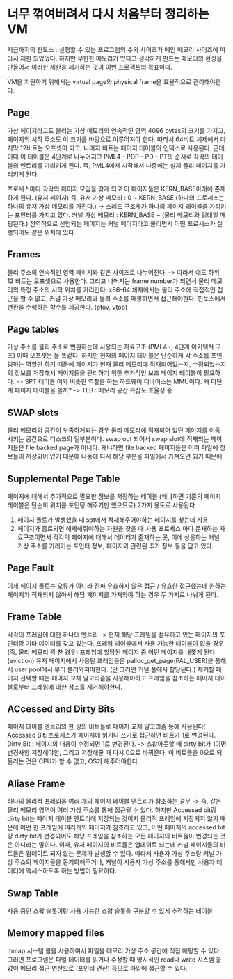 # 너무 꺾여버려서 다시 처음부터 정리하는 VM

지금까지의 핀토스 : 실행할 수 있는 프로그램의 수와 사이즈가 메인 메모리 사이즈에 따라서 제한 되었었다.
하지만 무한한 메모리가 있다고 생각하게 만드는 메모리의 환상을 만들어서 이러한 제한을 제거하는 것이 이번 프로젝트의 목표이다.

VM을 지원하기 위해서는 virtual page와 physical frame을 효율적으로 관리해야한다.

## Page
가상 페이지라고도 불리는 가상 메모리의 연속적인 영역
4096 bytes의 크기를 가지고, 페이지의 시작 주소도 이 크기를 바탕으로 이루어져야 한다.
따라서 64비트 체제에서 마지막 12비트는 오프셋이 되고, 나머지 비트는 페이지 테이블의 인덱스로 사용된다.
근데, 이때 이 테이블은 4단계로 나누어지고 PML4 - PDP - PD - PT의 순서로 각각의 테이블의 엔트리를 가리키게 된다.
즉, PML4에서 시작해서 나중에는 실제 물리 페이지를 가리키게 된다.

프로세스마다 각각의 페이지 모임을 갖게 되고 이 페이지들은 KERN_BASE아래에 존재하게 된다. (유저 페이지)
즉, 유저 가상 메모리 : 0 ~ KERN_BASE (하나의 프로세스는 하나의 유저 가상 메모리를 가진다.) -> 스레드 구조체가 하나의 페이지 테이블을 가리키는 포인터를 가지고 있다.
커널 가상 메모리 : KERN_BASE ~ (물리 메모리와 일대일 매핑된다.)
전역적으로 선언되는 페이지는 커널 페이지라고 불리면서 어떤 프로세스가 실행되어도 같은 위치에 있다.

## Frames
물리 주소의 연속적인 영역 페이지와 같은 사이즈로 나누어진다. -> 따라서 얘도 하위 12 비트는 오프셋으로 사용한다.
그리고 나머지는 frame number가 되면서 물리 메모리의 특정 주소의 시작 위치를 가리킨다.
x86-64 체제에서는 물리 주소에 직접적인 접근을 할 수 없고, 커널 가상 메모리와 물리 주소를 매핑하면서 접근해야한다.
핀토스에서 변환을 수행하는 함수를 제공한다. (ptov, vtop)

## Page tables
가상 주소를 물리 주소로 변환하는데 사용되는 자료구조 (PML4~, 4단계 아키텍쳐 구조) 이때 오프셋은 늘 똑같다.
하지만 현재의 페이지 테이블은 단순하게 각 주소를 포인팅하는 역할만 하기 때문에 페이지가 현재 물리 메모리에 적재되어있는지, 수정되었는지의 정보를 
저장해서 페이지들을 관리하기 위한 추가적인 보조 페이지 테이블이 필요하다. -> SPT 테이블
이와 비슷한 역할을 하는 하드웨어 디바이스는 MMU이다.
왜 다단계 페이지 테이블을 쓸까? 
-> TLB : 메모리 공간 복잡도 효율성 증

## SWAP slots
물리 메모리의 공간이 부족하게되는 경우 물리 메모리에 적재되어 있던 페이지를 이동 시키는 공간으로 디스크의 일부분이다.
swap out 되어서 swap slot에 적재되는 페이지들은 file backed page가 아니다.
왜냐하면 file backed 페이지들은 이미 파일에 정보들이 저장되어 있기 때문에 나중에 다시 해당 부분을 파일에서 가져오면 되기 때문에

## Supplemental Page Table
페이지에 대해서 추가적으로 필요한 정보를 저장하는 테이블 (왜냐하면 기존의 페이지 테이블은 단순히 위치를 포인팅 해주기만 했으므로)
2가지 용도로 사용된다.
1. 페이지 폴트가 발생했을 때 spt에서 적재해주어야하는 페이지를 찾는데 사용
2. 페이지가 종료되면 해제해줘야하는 자원을 찾을 때 사용
프로세스 마다 존재하는 자료구조이면서 각각의 페이지에 대해서 데이터가 존재하는 곳, 이에 상응하는 커널 가상 주소를 가리키는 포인터 정보, 페이지와 관련된 추가 정보 등을 담고 있다.

## Page Fault
이제 페이지 폴트는 오류가 아니라 진짜 유효하지 않은 접근 / 유효한 접근했는데 원하는 페이지가 적재되지 않아서 해당 페이지를 가져와야 하는 경우 두 가지로 나뉘게 된다.

## Frame Table
각각의 프레임에 대한 하나의 엔트리 -> 현재 해당 프레임을 점유하고 있는 페이지의 포인터랑 기타 데이터를 갖고 있는다.
프레임 테이블에서 사용 가능한 테이블이 없을 경우 (즉, 물리 메모리 꽉 찬 경우) 프레임에 할당된 페이지 중 어떤 페이지를 내쫓게 된다 (eviction)
유저 페이지에서 사용될 프레임들은 palloc_get_page(PAL_USER)을 통해서 user pool에서 부터 불러와져야한다. (안 그러면 커널 풀에서 할당된다.)
제거할 페이지 선택할 때는 페이지 교체 알고리즘을 사용해야하고 프레임을 참조하는 페이지 테이블로부터 프레임에 대한 참조를 제거해야한다.

## ACcessed and Dirty Bits
페이지 테이블 엔트리의 한 쌍의 비트들로 페이지 교체 알고리즘 등에 사용된다!
Accessed Bit: 프로세스가 페이지에 읽기나 쓰기로 접근하면 비트가 1로 변경된다.
Dirty Bit : 페이지의 내용이 수정되면 1로 변경된다. -> 스왑아웃할 때 dirty bit가 1이면 변경사항 저장해야함, 그리고 저장해줄 때 다시 0으로 바꿔준다.
이 비트들을 0으로 되돌리는 것은 CPU가 할 수 없고, OS가 해주어야한다.

## Aliase Frame
하나의 물리적 프레임을 여러 개의 페이지 테이블 엔트리가 참조하는 경우 -> 즉, 같은 물리 메모리 영역이 여러 가상 주소를 통해 접근될 수 있다.
하지만 Accessed bit랑 dirty bit는 페이지 테이블 엔트리에 저장되는 것이지 물리적 프레임에 저장되지 않기 때문에
어떤 한 프레임에 여러개의 페이지가 참조하고 있고, 어떤 페이지의 accessed bit랑 dirty bit가 변경되어도 해당 프레임을 참조하는 모든 페이지의 비트들이 변경되는 것은 아니라는 말이다.
이때, 유저 페이지의 비트들은 업데이트 되는데 커널 페이지들의 비트들은 업데이트 되지 않는 문제가 발생할 수 있다.
따라서 사용자 가상 주소랑 커널 가상 주소의 페이지들을 동기화해주거나, 커널이 사용자 가상 주소를 통해서만 사용자 데이터에 액세스하도록 하는 방법이 필요하다.

## Swap Table
사용 중인 스왑 슬롯이랑 사용 가능한 스왑 슬롯을 구분할 수 있게 추적하는 테이블 

## Memory mapped files
mmap 시스템 콜을 사용하여서 파일을 메모리 가상 주소 공간에 직접 매핑할 수 있다. 그러면 프로그램은 파일 데이터를 읽거나 수정할 때 명시적인 read나 write 시스템 콜 없이 메모리 접근 연산으로 (포인터 연산) 등으로 파일에 접근할 수 있다.
